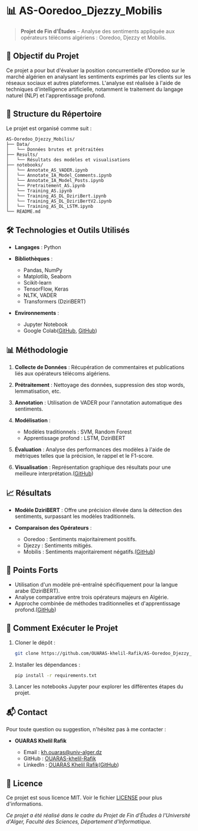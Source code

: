 # 📊 AS-Ooredoo\_Djezzy\_Mobilis

> **Projet de Fin d'Études** – Analyse des sentiments appliquée aux opérateurs télécoms algériens : Ooredoo, Djezzy et Mobilis.

## 🧠 Objectif du Projet

Ce projet a pour but d'évaluer la position concurrentielle d’Ooredoo sur le marché algérien en analysant les sentiments exprimés par les clients sur les réseaux sociaux et autres plateformes. L'analyse est réalisée à l'aide de techniques d'intelligence artificielle, notamment le traitement du langage naturel (NLP) et l'apprentissage profond.

## 📁 Structure du Répertoire

Le projet est organisé comme suit :

```plaintext
AS-Ooredoo_Djezzy_Mobilis/
├── Data/
│   └── Données brutes et prétraitées
├── Results/
│   └── Résultats des modèles et visualisations
├── notebooks/
│   └── Annotate_AS_VADER.ipynb
│   └── Annotate_IA_Model_Comments.ipynb
│   └── Annotate_IA_Model_Posts.ipynb
│   └── Pretraitement_AS.ipynb
│   └── Training_AS.ipynb
│   └── Training_AS_DL_DziriBert.ipynb
│   └── Training_AS_DL_DziriBertV2.ipynb
│   └── Training_AS_DL_LSTM.ipynb
└── README.md
```

## 🛠️ Technologies et Outils Utilisés

* **Langages** : Python
* **Bibliothèques** :

  * Pandas, NumPy
  * Matplotlib, Seaborn
  * Scikit-learn
  * TensorFlow, Keras
  * NLTK, VADER
  * Transformers (DziriBERT)
* **Environnements** :

  * Jupyter Notebook
  * Google Colab([GitHub][2], [GitHub][1])

## 📊 Méthodologie

1. **Collecte de Données** : Récupération de commentaires et publications liés aux opérateurs télécoms algériens.
2. **Prétraitement** : Nettoyage des données, suppression des stop words, lemmatisation, etc.
3. **Annotation** : Utilisation de VADER pour l'annotation automatique des sentiments.
4. **Modélisation** :

   * Modèles traditionnels : SVM, Random Forest
   * Apprentissage profond : LSTM, DziriBERT
5. **Évaluation** : Analyse des performances des modèles à l'aide de métriques telles que la précision, le rappel et le F1-score.
6. **Visualisation** : Représentation graphique des résultats pour une meilleure interprétation.([GitHub][1])

## 📈 Résultats

* **Modèle DziriBERT** : Offre une précision élevée dans la détection des sentiments, surpassant les modèles traditionnels.
* **Comparaison des Opérateurs** :

  * Ooredoo : Sentiments majoritairement positifs.
  * Djezzy : Sentiments mitigés.
  * Mobilis : Sentiments majoritairement négatifs.([GitHub][2])

## 📌 Points Forts

* Utilisation d'un modèle pré-entraîné spécifiquement pour la langue arabe (DziriBERT).
* Analyse comparative entre trois opérateurs majeurs en Algérie.
* Approche combinée de méthodes traditionnelles et d'apprentissage profond.([GitHub][1])

## 🚀 Comment Exécuter le Projet

1. Cloner le dépôt :

   ```bash
   git clone https://github.com/OUARAS-khelil-Rafik/AS-Ooredoo_Djezzy_Mobilis-.git
   ```

2. Installer les dépendances :

   ```bash
   pip install -r requirements.txt
   ```

3. Lancer les notebooks Jupyter pour explorer les différentes étapes du projet.

## 📬 Contact

Pour toute question ou suggestion, n'hésitez pas à me contacter :

* **OUARAS Khelil Rafik**

  * Email : [kh.ouaras@univ-alger.dz](mailto:kh.ouaras@univ-alger.dz)
  * GitHub : [OUARAS-khelil-Rafik](https://github.com/OUARAS-khelil-Rafik)
  * LinkedIn : [OUARAS Khelil Rafik](https://www.linkedin.com/in/ouaras-khelil-rafik/)([GitHub][2])

## 📄 Licence

Ce projet est sous licence MIT. Voir le fichier [LICENSE](LICENSE) pour plus d'informations.

*Ce projet a été réalisé dans le cadre du Projet de Fin d'Études à l'Université d'Alger, Faculté des Sciences, Département d'Informatique.*

[1]: https://github.com/OUARAS-khelil-Rafik/AS-Ooredoo_Djezzy_Mobilis-?utm_source=chatgpt.com "OUARAS-khelil-Rafik/AS-Ooredoo_Djezzy_Mobilis - GitHub"
[2]: https://github.com/OUARAS-khelil-Rafik?utm_source=chatgpt.com "OUARAS-khelil-Rafik - GitHub"
